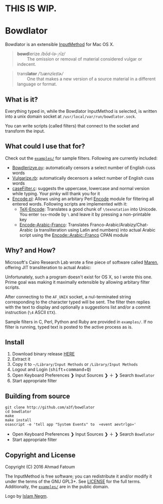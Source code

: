 # THIS IS WIP.
# Bowdlator

Bowdlator is an extensible [InputMethod](https://developer.apple.com/reference/inputmethodkit) for Mac OS X.

>**bowd**lerize _/bōd-lə-ˌrīz/_ <br>
>&emsp;&emsp; The omission or removal of material considered vulgar or indecent.

>trans**lator** _/ˈtɹænzleɪtɚ/_ <br>
>&emsp;&emsp; One that makes a new version of a source material in a different language or format.

## What is it?
Everything typed in, while the Bowdlator InputMethod is selected, is written into a unix domain socket at `/usr/local/var/run/bowdlator.sock`.

You can write scripts (called filters) that connect to the socket and transform the input.

## What could I use that for?
Check out the [`examples/`]() for sample filters. Following are currently included:
* [Bowdlerizye.py](): automatically censors a select number of English cuss words
* [Vulgarize.rb](): automatically decensors a select number of English cuss words
* [caseFilter.c](): suggests the uppercase, lowercase and normal version while typing. Your pinky will thank you for it
* [Encode.pl](): Allows using an arbitary Perl [Encode]() module for filtering all entered words. Following scripts are implemented with it:
    * [TeX-Encode](): Translates a good chunk of `\texnotation` into Unicode. You enter `tex`-mode by `\` and leave it by pressing a non-printable key
    * [Encode-Arabic-Franco](): Translates Franco-Arabic/Arabizy/Chat-Arabic (a transliteration using Latin and numbers) into actual Arabic script using the [Encode::Arabic::Franco]() CPAN module

## Why? and How?
Microsoft's Cairo Research Lab wrote a fine piece of software called [Maren](https://www.microsoft.com/en-us/download/details.aspx?id=20530), offering JIT transliteration to actual Arabic:

Unfortunately, such a program doesn't exist for OS X, so I wrote this one. Prime goal was making it maximally extensible by allowing arbitary filter scripts.

After connecting to the `AF_UNIX` socket, a nul-terminated string corresponding to the character typed will be sent. The filter then replies with the text to display and optionally a suggestions list and/or a commit instruction (`\4` ASCII `ETX`).

Sample filters in C, Perl, Python and Ruby are provided in `examples/`. If no filter is running, typed text is posted to the active process as is.

## Install
1. Download binary release [HERE](https://github.com/a3f/bowdlator/downloads)
1. Extract it
1. Copy it to `~/Library/Input Methods` or `/Library/Input Methods`
1. Logout and Login (<kbd>shift</kbd>+<kbd>command</kbd>+<kbd>Q</kbd>)
1. Open Keyboard Preferences ❯ Input Sources ❯ ＋ ❯ Search `Bowdlator`
1. Start appropriate filter

## Building from source
```
git clone http://github.com/a3f/bowdlator
cd bowdlator
make
make install
osascript -e 'tell app "System Events" to  «event aevtrlgo»'
```
* Open Keyboard Preferences ❯ Input Sources ❯ ＋ ❯ Search `Bowdlator`
* Start appropriate filter

## Copyright and License

Copyright (C) 2016 Ahmad Fatoum

The InputMethod is free software; you can redistribute it and/or modify
it under the terms of the GNU GPL3+. See [LICENSE]() for the full terms. Additionally, the [`examples/`]() are in the public domain.

Logo by [Islam Negm](https://www.linkedin.com/in/islamnegm).
